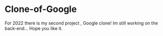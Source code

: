 # Clone-of-Google
For 2022 there is my second project , Google clone! Im still working on the back-end... Hope you like it.
